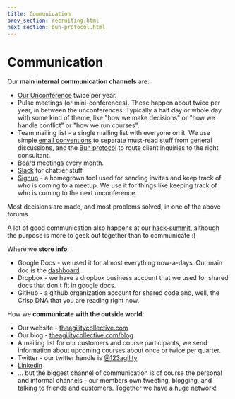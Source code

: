 ```yaml
---
title: Communication
prev_section: recruiting.html
next_section: bun-protocol.html
---
```


Communication
=============

Our **main internal communication channels** are:

-   [Our Unconference](unconference.html) twice per year.
-   Pulse meetings (or mini-conferences). These happen about twice per year, in between the unconferences. Typically a half day or whole day with some kind of theme, like "how we make decisions" or "how we handle conflict" or "how we run courses".
-   Team mailing list - a single mailing list with everyone on it. We use simple [email conventions](email-conventions.html) to separate must-read stuff from general discussions, and the [Bun protocol](bun-protocol.html) to route client inquiries to the right consultant.
-   [Board meetings](board.html) every month.
-   [Slack](http://www.slack.com) for chattier stuff.
-   [Signup](https://github.com/crispab/signup) - a homegrown tool used for sending invites and keep track of who is coming to a meetup. We use it for things like keeping track of who is coming to the next unconference.

Most decisions are made, and most problems solved, in one of the above forums.

A lot of good communication also happens at our [hack-summit](hack-summit.html), although the purpose is more to geek out together than to communicate :)

Where we **store info**:

-   Google Docs - we used it for almost everything now-a-days. Our main doc is the [dashboard](dashboard.html)
-   Dropbox - we have a dropbox business account that we used for shared docs that don't fit in google docs.
-   GitHub - a github organization account for shared code and, well, the Crisp DNA that you are reading right now.

How we **communicate with the outside world**:

-   Our website - [theagilitycollective.com](http://theagilitycollective.com)
-   Our blog - [theagilitycollective.com/blog](http://theagilitycollective.com/blog)
-   A mailing list for our customers and course participants, we send information about upcoming courses about once or twice per quarter.
-   Twitter - our twitter handle is [@123agility](https://twitter.com/123agility/)
-   [Linkedin](https://www.linkedin.com/company-beta/18158595/)
-   ... but the biggest channel of communication is of course the personal and informal channels - our members own tweeting, blogging, and talking to friends and customers. Together we have a huge network!
